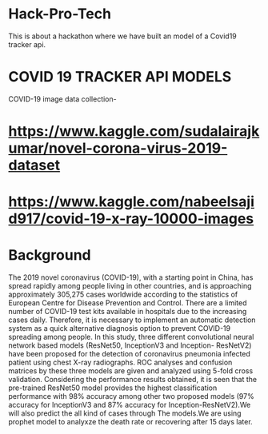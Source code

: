 # Hack-Pro-Tech
This is about a hackathon where we have built an model of a Covid19 tracker api.

# COVID 19 TRACKER API MODELS
COVID-19 image data collection-
# https://www.kaggle.com/sudalairajkumar/novel-corona-virus-2019-dataset
# https://www.kaggle.com/nabeelsajid917/covid-19-x-ray-10000-images
# Background
The 2019 novel coronavirus (COVID-19), with a starting point in China, has spread rapidly
among people living in other countries, and is approaching approximately 305,275 cases  worldwide according to the statistics of European Centre for Disease Prevention and Control.  There are a limited number of COVID-19 test kits available in hospitals due to the increasing  cases daily. Therefore, it is necessary to implement an automatic detection system as a quick  alternative diagnosis option to prevent COVID-19 spreading among people. In this study, three  different convolutional neural network based models (ResNet50, InceptionV3 and Inception-  ResNetV2) have been proposed for the detection of coronavirus pneumonia infected patient  using chest X-ray radiographs. ROC analyses and confusion matrices by these three models are  given and analyzed using 5-fold cross validation. Considering the performance results obtained,  it is seen that the pre-trained ResNet50 model provides the highest classification performance  with 98% accuracy among other two proposed models (97% accuracy for InceptionV3 and 87%  accuracy for Inception-ResNetV2).We will also predict the all kind of cases through
The models.We are using prophet model to analyxze the death rate or recovering after 15 days later.

